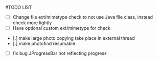 #TODO LIST

- [ ] Change file ext/mimetype check to not use Java file class, instead check more lightly
- [ ] Have optional custom ext/mimetype for check
- [.] make large photo copying take place in external thread
- [.] make photofind resumable
- [ ] fix bug JProgressBar not reflecting progress

